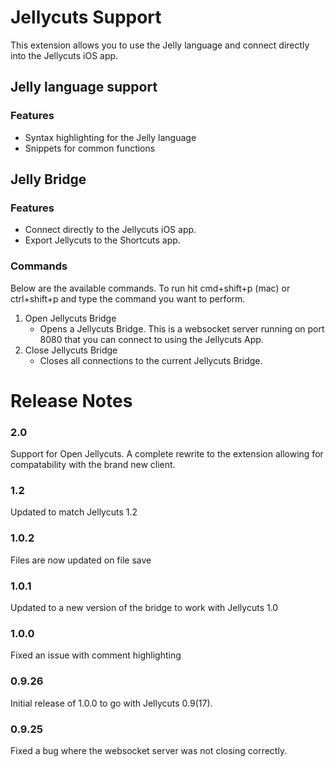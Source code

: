 # Jellycuts Support
This extension allows you to use the Jelly language and connect directly into the Jellycuts iOS app.

## Jelly language support
### Features
- Syntax highlighting for the Jelly language
- Snippets for common functions

## Jelly Bridge
### Features
- Connect directly to the Jellycuts iOS app.
- Export Jellycuts to the Shortcuts app.
### Commands
Below are the available commands. To run hit cmd+shift+p (mac) or ctrl+shift+p and type the command you want to perform.
1. Open Jellycuts Bridge
    - Opens a Jellycuts Bridge. This is a websocket server running on port 8080 that you can connect to using the Jellycuts App.
2. Close Jellycuts Bridge
    - Closes all connections to the current Jellycuts Bridge.

# Release Notes
### 2.0
Support for Open Jellycuts. A complete rewrite to the extension allowing for compatability with the brand new client.

### 1.2
Updated to match Jellycuts 1.2

### 1.0.2
Files are now updated on file save

### 1.0.1
Updated to a new version of the bridge to work with Jellycuts 1.0

### 1.0.0
Fixed an issue with comment highlighting

### 0.9.26
Initial release of 1.0.0 to go with Jellycuts 0.9(17).

### 0.9.25
Fixed a bug where the websocket server was not closing correctly.
